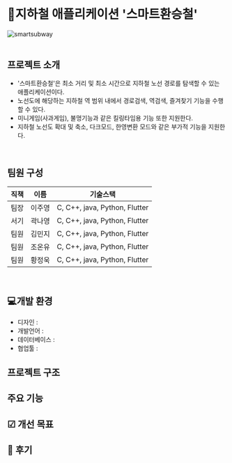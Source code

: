 # 🚆지하철 애플리케이션 '스마트환승철'
![smartsubway](https://github.com/user-attachments/assets/19535fa2-8932-411a-a209-989616b9699c)
<br/><br/>

## 프로젝트 소개
- '스마트환승철'은 최소 거리 및 최소 시간으로 지하철 노선 경로를 탐색할 수 있는 애플리케이션이다.
- 노선도에 해당하는 지하철 역 범위 내에서 경로검색, 역검색, 즐겨찾기 기능을 수행할 수 있다.
- 미니게임(사과게임), 불멍기능과 같은 킬링타임용 기능 또한 지원한다.
- 지하철 노선도 확대 및 축소, 다크모드, 한영변환 모드와 같은 부가적 기능을 지원한다.
</br>

## 팀원 구성
|직책|이름|기술스택|
|------|---|---|
|팀장|이주영|C, C++, java, Python, Flutter|
|서기|곽나영|C, C++, java, Python, Flutter|
|팀원|김민지|C, C++, java, Python, Flutter|
|팀원|조온유|C, C++, java, Python, Flutter|
|팀원|황정욱|C, C++, java, Python, Flutter|

</br>

## 💻개발 환경
- 디자인 :
- 개발언어 :
- 데이터베이스 :
- 협업툴 :
## 프로젝트 구조
## 주요 기능
## ☑ 개선 목표
## 🌱 후기
